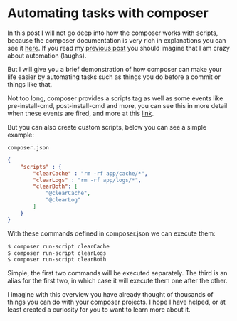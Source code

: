 # Automating tasks with composer

In this post I will not go deep into how the composer works with scripts, because the composer documentation is very rich in explanations you can see it <a href="https://getcomposer.org/doc/articles/scripts.md" target="_blank">here</a>. If you read my <a href="https://reisraff.github.io/me/pt/post/1459191600" target="_blank">previous post</a> you should imagine that I am crazy about automation (laughs).

But I will give you a brief demonstration of how composer can make your life easier by automating tasks such as things you do before a commit or things like that.

Not too long, composer provides a scripts tag as well as some events like pre-install-cmd, post-install-cmd and more, you can see this in more detail when these events are fired, and more at this <a href="https://getcomposer.org/doc/articles/scripts.md" target="_blank">link</a>.

But you can also create custom scripts, below you can see a simple example:

`composer.json`

```json
{
    "scripts" : {
        "clearCache" : "rm -rf app/cache/*",
        "clearLogs" : "rm -rf app/logs/*",
        "clearBoth": [
            "@clearCache",
            "@clearLog"
        ]
    }
}
```

With these commands defined in composer.json we can execute them:

```bash
$ composer run-script clearCache
$ composer run-script clearLogs
$ composer run-script clearBoth
```

Simple, the first two commands will be executed separately. The third is an alias for the first two, in which case it will execute them one after the other.

I imagine with this overview you have already thought of thousands of things you can do with your composer projects. I hope I have helped, or at least created a curiosity for you to want to learn more about it.
